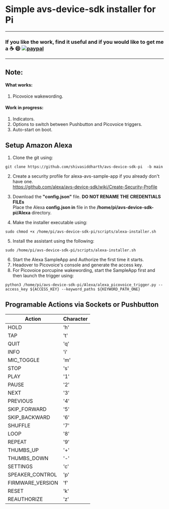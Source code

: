 # Simple avs-device-sdk installer for Pi     

*******************************************************************************************************************************
### **If you like the work, find it useful and if you would like to get me a :coffee: :smile:** [![paypal](https://www.paypalobjects.com/en_US/i/btn/btn_donate_LG.gif)](https://www.paypal.com/cgi-bin/webscr?cmd=_s-xclick&hosted_button_id=7GH3YDCHZ36QN)  

*******************************************************************************************************************************
## Note:
#### **What works:**    
1. Picovoice wakewording.   

#### **Work in progress:**    
1. Indicators.   
2. Options to switch between Pushbutton and Picovoice triggers.     
3. Auto-start on boot.    


## **Setup Amazon Alexa**     
1. Clone the git using:
```
git clone https://github.com/shivasiddharth/avs-device-sdk-pi  -b main    
```    
2. Create a security profile for alexa-avs-sample-app if you already don't have one.  
https://github.com/alexa/avs-device-sdk/wiki/Create-Security-Profile  

3. Download the **"config.json"** file.
**DO NOT RENAME THE CREDENTIALS FILEs**     
Place the Alexa **config.json in** file in the  **/home/pi/avs-device-sdk-pi/Alexa** directory.        

4. Make the installer executable using:
```
sudo chmod +x /home/pi/avs-device-sdk-pi/scripts/alexa-installer.sh  
```    
5. Install the assistant using the following:         
```
sudo /home/pi/avs-device-sdk-pi/scripts/alexa-installer.sh  
```      
6. Start the Alexa SampleApp and Authorize the first time it starts.    
7. Headover to Picovoice's console and generate the access key.   
8. For Picovoice porcupine wakewording, start the SampleApp first and then launch the trigger using:   
```    
python3 /home/pi/avs-device-sdk-pi/Alexa/alexa_picovoice_trigger.py --access_key ${ACCESS_KEY} --keyword_paths ${KEYWORD_PATH_ONE}
```    

## Programable Actions via Sockets or Pushbutton     
|Action | Character|
|-------|----------|
|HOLD | 'h'|
|TAP | 't'|
|QUIT | 'q'|
|INFO | 'i'|
|MIC_TOGGLE | 'm'|
|STOP | 's'|
|PLAY | '1'|
|PAUSE | '2'|
|NEXT | '3'|
|PREVIOUS | '4'|
|SKIP_FORWARD | '5'|
|SKIP_BACKWARD | '6'|
|SHUFFLE | '7'|
|LOOP | '8'|
|REPEAT | '9'|
|THUMBS_UP | '+'|
|THUMBS_DOWN | '-'|
|SETTINGS | 'c'|
|SPEAKER_CONTROL | 'p'|
|FIRMWARE_VERSION | 'f'|
|RESET | 'k'|
|REAUTHORIZE | 'z'|
